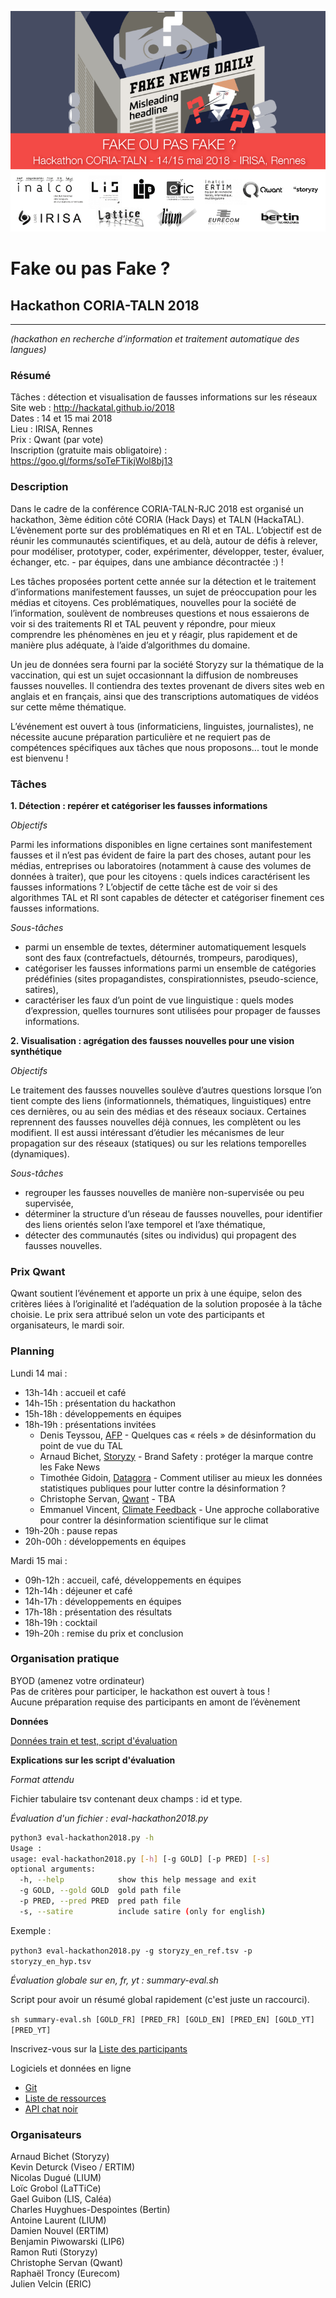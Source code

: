![Hackathon CORIA-TALN 2018](https://raw.githubusercontent.com/HackaTAL/2018/gh-pages/Hackathon_CORIA-TALN_2018.gif)

# Fake ou pas Fake ?

## Hackathon CORIA-TALN 2018
---------------
*(hackathon en recherche d’information et traitement automatique des langues)*

### Résumé

Tâches : détection et visualisation de fausses informations sur les réseaux  
Site web : http://hackatal.github.io/2018  
Dates : 14 et 15 mai 2018  
Lieu : IRISA, Rennes  
Prix : Qwant (par vote)  
Inscription (gratuite mais obligatoire) : https://goo.gl/forms/soTeFTikjWol8bj13  

### Description

Dans le cadre de la conférence CORIA-TALN-RJC 2018 est organisé un hackathon, 3ème édition côté CORIA (Hack Days) et TALN (HackaTAL). L’évènement porte sur des problématiques en RI et en TAL. L’objectif est de réunir les communautés scientifiques, et au delà, autour de défis à relever, pour modéliser, prototyper, coder, expérimenter, développer, tester, évaluer, échanger, etc. - par équipes, dans une ambiance décontractée :) !

Les tâches proposées portent cette année sur la détection et le traitement d’informations manifestement fausses, un sujet de préoccupation pour les médias et citoyens. Ces problématiques, nouvelles pour la société de l’information, soulèvent de nombreuses questions et nous essaierons de voir si des traitements RI et TAL peuvent y répondre, pour mieux comprendre les phénomènes en jeu et y réagir, plus rapidement et de manière plus adéquate, à l’aide d’algorithmes du domaine.

Un jeu de données sera fourni par la société Storyzy sur la thématique de la vaccination, qui est un sujet occasionnant la diffusion de nombreuses fausses nouvelles. Il contiendra des textes provenant de divers sites web en anglais et en français, ainsi que des transcriptions automatiques de vidéos sur cette même thématique.

L’événement est ouvert à tous (informaticiens, linguistes, journalistes), ne nécessite aucune préparation particulière et ne requiert pas de compétences spécifiques aux tâches que nous proposons... tout le monde est bienvenu !

### Tâches

**1. Détection : repérer et catégoriser les fausses informations**

*Objectifs*

Parmi les informations disponibles en ligne certaines sont manifestement fausses et il n’est pas évident de faire la part des choses, autant pour les médias, entreprises ou laboratoires (notamment à cause des volumes de données à traiter), que pour les citoyens : quels indices caractérisent les fausses informations ? L’objectif de cette tâche est de voir si des algorithmes TAL et RI sont capables de détecter et catégoriser finement ces fausses informations.

*Sous-tâches*

- parmi un ensemble de textes, déterminer automatiquement lesquels sont des faux (contrefactuels, détournés, trompeurs, parodiques),
- catégoriser les fausses informations parmi un ensemble de catégories prédéfinies (sites propagandistes, conspirationnistes, pseudo-science, satires),
- caractériser les faux d’un point de vue linguistique : quels modes d’expression, quelles tournures sont utilisées pour propager de fausses informations.

**2. Visualisation : agrégation des fausses nouvelles pour une vision synthétique**

*Objectifs*

Le traitement des fausses nouvelles soulève d’autres questions lorsque l’on tient compte des liens (informationnels, thématiques, linguistiques) entre ces dernières, ou au sein des médias et des réseaux sociaux. Certaines reprennent des fausses nouvelles déjà connues, les complètent ou les modifient. Il est aussi intéressant d’étudier les mécanismes de leur propagation sur des réseaux (statiques) ou sur les relations temporelles (dynamiques).

*Sous-tâches*

- regrouper les fausses nouvelles de manière non-supervisée ou peu supervisée,
- déterminer la structure d’un réseau de fausses nouvelles, pour identifier des liens orientés selon l’axe temporel et l’axe thématique,
- détecter des communautés (sites ou individus) qui propagent des fausses nouvelles.

### Prix Qwant

Qwant soutient l’événement et apporte un prix à une équipe, selon des critères liées à l’originalité et l’adéquation de la solution proposée à la tâche choisie. Le prix sera attribué selon un vote des participants et organisateurs, le mardi soir.

### Planning

Lundi 14 mai :

- 13h-14h : accueil et café
- 14h-15h : présentation du hackathon
- 15h-18h : développements en équipes
- 18h-19h : présentations invitées
	- Denis Teyssou, [AFP](https://www.afp.com) - Quelques cas « réels » de désinformation du point de vue du TAL
	- Arnaud Bichet, [Storyzy](http://storyzy.com) - Brand Safety : protéger la marque contre les Fake News
	- Timothée Gidoin, [Datagora](https://www.datagora.fr/) - Comment utiliser au mieux les données statistiques publiques pour lutter contre la désinformation ?
	- Christophe Servan, [Qwant](http://qwant.com) - TBA
	- Emmanuel Vincent, [Climate Feedback](http://climatefeedback.org) - Une approche collaborative pour contrer la désinformation scientifique sur le climat
- 19h-20h : pause repas
- 20h-00h : développements en équipes

Mardi 15 mai :

- 09h-12h : accueil, café, développements en équipes
- 12h-14h : déjeuner et café
- 14h-17h : développements en équipes
- 17h-18h : présentation des résultats
- 18h-19h : cocktail
- 19h-20h : remise du prix et conclusion

### Organisation pratique

BYOD (amenez votre ordinateur)  
Pas de critères pour participer, le hackathon est ouvert à tous !  
Aucune préparation requise des participants en amont de l’évènement  

**Données**

[Données train et test, script d'évaluation](http://damien.nouvels.net/bazar/hackathon2018/)

**Explications sur les script d'évaluation**

*Format attendu*

Fichier tabulaire tsv contenant deux champs : id et type.

*Évaluation d'un fichier : eval-hackathon2018.py*

```bash
python3 eval-hackathon2018.py -h
Usage :
usage: eval-hackathon2018.py [-h] [-g GOLD] [-p PRED] [-s]
optional arguments:
  -h, --help            show this help message and exit
  -g GOLD, --gold GOLD  gold path file
  -p PRED, --pred PRED  pred path file
  -s, --satire          include satire (only for english)
```

Exemple :

`python3 eval-hackathon2018.py -g storyzy_en_ref.tsv -p storyzy_en_hyp.tsv`

*Évaluation globale sur en, fr, yt : summary-eval.sh*

Script pour avoir un résumé global rapidement (c'est juste un raccourci).

`sh summary-eval.sh [GOLD_FR] [PRED_FR] [GOLD_EN] [PRED_EN] [GOLD_YT] [PRED_YT]`

Inscrivez-vous sur la [Liste des participants](https://docs.google.com/spreadsheets/d/18Z6Zm4Ixpx91x7Y1F7yt0iOZvSn41aYXYFGgIGoNFnk/edit?usp=sharing)

Logiciels et données en ligne

- [Git](https://github.com/HackaTAL/2018)
- [Liste de ressources](https://github.com/HackaTAL/2018/blob/master/ressources.md)
- [API chat noir](https://github.com/HackaTAL/2018/blob/master/chatnoir.md)

### Organisateurs

Arnaud Bichet (Storyzy)  
Kevin Deturck (Viseo / ERTIM)  
Nicolas Dugué (LIUM)  
Loïc Grobol (LaTTiCe)  
Gael Guibon (LIS, Caléa)  
Charles Huyghues-Despointes (Bertin)  
Antoine Laurent (LIUM)  
Damien Nouvel (ERTIM)  
Benjamin Piwowarski (LIP6)  
Ramon Ruti (Storyzy)  
Christophe Servan (Qwant)  
Raphaël Troncy (Eurecom)  
Julien Velcin (ERIC)  
